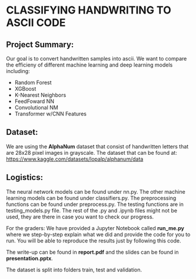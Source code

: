 # **CLASSIFYING HANDWRITING TO ASCII CODE**

Project Summary:
----------------
Our goal is to convert handwritten samples into ascii. We want to compare the efficieny of different machine learning and deep learning models including:
* Random Forest
* XGBoost
* K-Nearest Neighbors
* FeedFoward NN
* Convolutional NM
* Transformer w/CNN Features


Dataset:
-----------
We are using the **AlphaNum** dataset that consist of handwritten letters that are 28x28 pixel images in grayscale. 
The dataset that can be found at: https://www.kaggle.com/datasets/lopalp/alphanum/data

Logistics:
------------------
The neural network models can be found under nn.py. The other machine learning models can be found under classifiers.py. The preprocessing functions can be found under preprocess.py. The testing functions are in testing_models.py file. The rest of the .py and .ipynb files might not be used, they are there in case you want to check our progress.

For the graders: We have provided a Jupyter Notebook called **run_me.py** where we step-by-step explain what we did and provide the code for you to run. You will be able to reproduce the results just by following this code. 

The write-up can be found in **report.pdf** and the slides can be found in **presentation.pptx**.

The dataset is split into folders train, test and validation.
